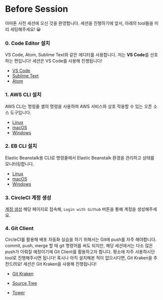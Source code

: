 # Before Session

아마톤 사전 세션에 오신 것을 환영합니다. 세션을 진행하기에 앞서, 아래의 tool들을 미리 세팅해주세요! 😀



### 0. Code Editor 설치

VS Code, Atom, Sublime Text와 같은 에디터를 사용합니다. 저는 **VS Code**를 선호하는 편입니다! 세션은 VS Code를 사용해 진행됩니다! 

- [VS Code](https://code.visualstudio.com/)
- [Sublime Text](https://www.sublimetext.com/)
- [Atom](https://atom.io/)



### 1. AWS CLI 설치

AWS CLI는 명령줄 셸의 명령을 사용하여 AWS 서비스와 상호 작용할 수 있는 오픈 소스 도구입니다. 

- [Linux](https://docs.aws.amazon.com/ko_kr/cli/latest/userguide/install-linux.html)
- [macOS](https://docs.aws.amazon.com/ko_kr/cli/latest/userguide/install-macos.html)
- [Windows](https://docs.aws.amazon.com/ko_kr/cli/latest/userguide/install-windows.html)



### 2. EB CLI 설치

Elastic Beanstalk용 CLI로 명령줄에서 Elastic Beanstalk 환경을 관리하고 상태를 모니터링합니다.

- [Linux](https://docs.aws.amazon.com/ko_kr/elasticbeanstalk/latest/dg/eb-cli3-install-linux.html)
- [macOS](https://docs.aws.amazon.com/ko_kr/elasticbeanstalk/latest/dg/eb-cli3-install-osx.html)
- [Windows](https://docs.aws.amazon.com/ko_kr/elasticbeanstalk/latest/dg/eb-cli3-install-windows.html)



### 3. CircleCI 계정 생성

[계정 생성](https://circleci.com/vcs-authorize/) 해당 페이지로 접속해, `Login with Github` 버튼을 통해 계정을 생성해주세요.



### 4. Git Client 

CircleCI를 활용해 배포 자동화 실습을 하기 위해서는 Git에 push를 자주 해야합니다. commit, push, merge 할 때 git 명령어를 써도 되지만, 해당 세션에서는 다소 많은 push가 이뤄질 예정이기에 Git Client를 활용하고자 합니다. 평소에 자주 사용하시던 tool로 진행해주시면 됩니다! 혹시나 아직 설치해본 적이 없으시다면, Git Kraken을 추천드려요! 세션은 Git Kraken을 사용해 진행됩니다!

- [Git Kraken](https://www.gitkraken.com/git-client)
- [Source Tree](https://www.sourcetreeapp.com/)

- [Tower](https://www.git-tower.com/)